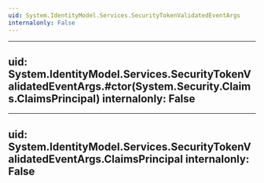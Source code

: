 ```yaml
---
uid: System.IdentityModel.Services.SecurityTokenValidatedEventArgs
internalonly: False
---
```


---
uid: System.IdentityModel.Services.SecurityTokenValidatedEventArgs.#ctor(System.Security.Claims.ClaimsPrincipal)
internalonly: False
---

---
uid: System.IdentityModel.Services.SecurityTokenValidatedEventArgs.ClaimsPrincipal
internalonly: False
---
